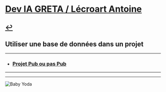 # [Dev IA GRETA / Lécroart Antoine](https://github.com/Dev-IA-2024/antoine.lecroart)

[↩️](..)
---

## Utiliser une base de données dans un projet

---

- ### [Projet Pub ou pas Pub](./Projet_pub_ou_pas_pub)

---
---
![Baby Yoda](https://images3.alphacoders.com/110/1108129.jpg)
